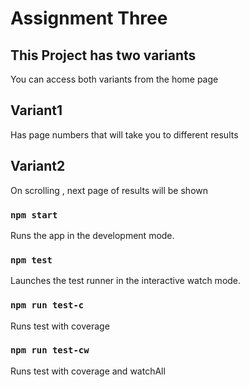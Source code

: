 # Assignment Three

## This Project has two variants
You can access both variants from the home page
## Variant1
Has page numbers that will take you to different results
## Variant2
On scrolling , next page of results will be shown

### `npm start`
Runs the app in the development mode.

### `npm test`
Launches the test runner in the interactive watch mode.

### `npm run test-c`
Runs test with coverage

### `npm run test-cw`
Runs test with coverage and watchAll
